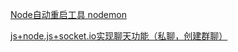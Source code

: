 

[Node自动重启工具 nodemon](https://www.jianshu.com/p/3b3b8bf9c4e9)


[js+node.js+socket.io实现聊天功能（私聊，创建群聊）](https://juejin.im/post/5dc26343e51d4561f4177cc2)
